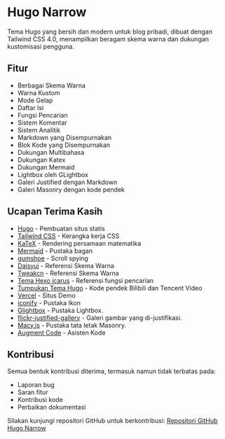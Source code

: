 # Hugo Narrow

Tema Hugo yang bersih dan modern untuk blog pribadi, dibuat dengan Tailwind CSS 4.0, menampilkan beragam skema warna dan dukungan kustomisasi pengguna.

## Fitur

- Berbagai Skema Warna
- Warna Kustom
- Mode Gelap
- Daftar Isi
- Fungsi Pencarian
- Sistem Komentar
- Sistem Analitik
- Markdown yang Disempurnakan
- Blok Kode yang Disempurnakan
- Dukungan Multibahasa
- Dukungan Katex
- Dukungan Mermaid
- Lightbox oleh GLightbox
- Galeri Justified dengan Markdown
- Galeri Masonry dengan kode pendek

## Ucapan Terima Kasih

- [Hugo](https://gohugo.io/) - Pembuatan situs statis
- [Tailwind CSS](https://tailwindcss.com/) - Kerangka kerja CSS
- [KaTeX](https://katex.org/) - Rendering persamaan matematika
- [Mermaid](https://mermaid.js.org/) - Pustaka bagan
- [gumshoe](https://github.com/cferdinandi/gumshoe) - Scroll spying
- [Daisyui](https://daisyui.com/) - Referensi Skema Warna
- [Tweakcn](https://tweakcn.com/) - Referensi Skema Warna
- [Tema Hexo icarus](https://github.com/ppoffice/hexo-theme-icarus) - Referensi fungsi pencarian
- [Tumpukan Tema Hugo](https://stack.jimmycai.com/) - Kode pendek Bilibili dan Tencent Video
- [Vercel](https://vercel.com) - Situs Demo
- [iconify](https://iconify.design/) - Pustaka Ikon
- [Glightbox](https://github.com/biati-digital/glightbox) - Pustaka Lightbox.
- [flickr-justified-gallery](https://github.com/nk-o/flickr-justified-gallery) - Galeri gambar yang di-justifikasi.
- [Macy.js](https://github.com/bigbite/macy.js) - Pustaka tata letak Masonry.
- [Augment Code](https://www.augmentcode.com/) - Asisten Kode

## Kontribusi

Semua bentuk kontribusi diterima, termasuk namun tidak terbatas pada:

- Laporan bug
- Saran fitur
- Kontribusi kode
- Perbaikan dokumentasi

Silakan kunjungi repositori GitHub untuk berkontribusi: [Repositori GitHub Hugo Narrow](https://github.com/coernet/coernet.github.io)